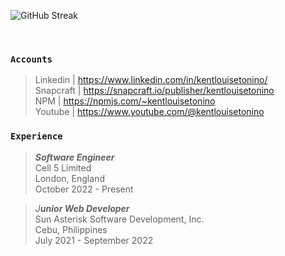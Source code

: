 ![GitHub Streak](https://github-readme-streak-stats-rosy.vercel.app?user=kentlouisetonino&theme=shadow-green&hide_border=true&border_radius=7.1&card_width=846&hide_current_streak=true)

<br />

### `Accounts`
> Linkedin | https://www.linkedin.com/in/kentlouisetonino/ <br />
> Snapcraft | https://snapcraft.io/publisher/kentlouisetonino <br />
> NPM | https://npmjs.com/~kentlouisetonino <br />
> Youtube | https://www.youtube.com/@kentlouisetonino


### `Experience`
> _**Software Engineer**_ <br />
> Cell 5 Limited <br />
> London, England <br />
> October 2022 - Present

> _J**unior Web Developer**_ <br />
> Sun Asterisk Software Development, Inc. <br />
> Cebu, Philippines <br />
> July 2021 - September 2022
